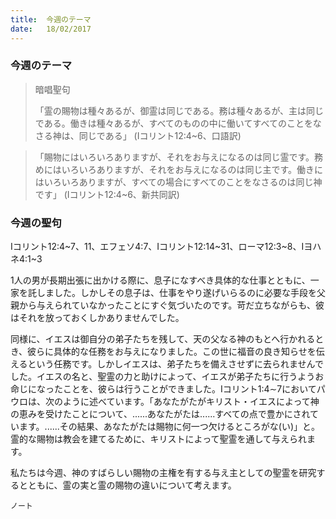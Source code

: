 ```yaml
---
title:  今週のテーマ
date:   18/02/2017
---
```


### 今週のテーマ

> <p>暗唱聖句</p>
> 「霊の賜物は種々あるが、御霊は同じである。務は種々あるが、主は同じである。働きは種々あるが、すべてのものの中に働いてすべてのことをなさる神は、同じである」	(Iコリント12:4~6、口語訳)

> <p></p>
> 「賜物にはいろいろありますが、それをお与えになるのは同じ霊です。務めにはいろいろありますが、それをお与えになるのは同じ主です。働きにはいろいろありますが、すべての場合にすべてのことをなさるのは同じ神です」	(Iコリント12:4~6、新共同訳)

### 今週の聖句

Iコリント12:4~7、11、エフェソ4:7、Iコリント12:14~31、ローマ12:3~8、Iヨハネ4:1~3

1人の男が長期出張に出かける際に、息子になすべき具体的な仕事とともに、一家を託しました。しかしその息子は、仕事をやり遂げいらるのに必要な手段を父親から与えられていなかったことにすぐ気づいたのです。苛だ立ちながらも、彼はそれを放っておくしかありませんでした。

同様に、イエスは御自分の弟子たちを残して、天の父なる神のもとへ行かれるとき、彼らに具体的な任務をお与えになりました。この世に福音の良き知らせを伝えるという任務です。しかしイエスは、弟子たちを備えさせずに去られませんでした。イエスの名と、聖霊の力と助けによって、イエスが弟子たちに行うようお命じになったことを、彼らは行うことができました。Iコリント1:4∼7においてパウロは、次のように述べています。「あなたがたがキリスト・イエスによって神の恵みを受けたことについて、......あなたがたは......すべての点で豊かにされています。......その結果、あなたがたは賜物に何一つ欠けるところがな(い)」と。霊的な賜物は教会を建てるために、キリストによって聖霊を通して与えられます。

私たちは今週、神のすばらしい賜物の主権を有する与え主としての聖霊を研究するとともに、霊の実と霊の賜物の違いについて考えます。

`ノート`
